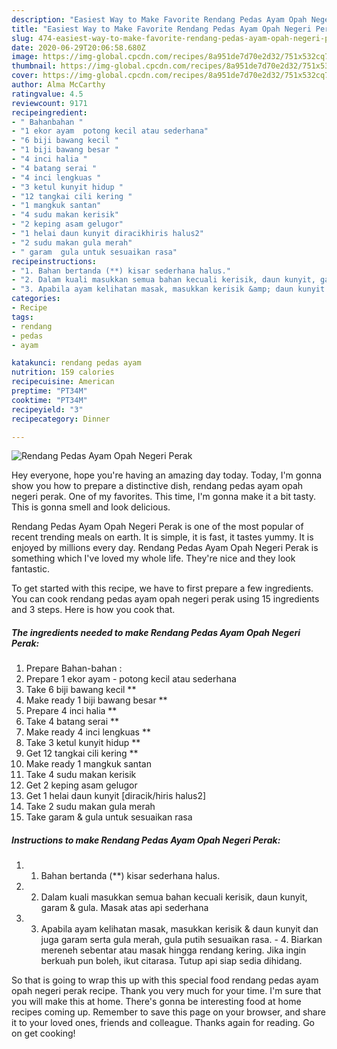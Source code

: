 ```yaml
---
description: "Easiest Way to Make Favorite Rendang Pedas Ayam Opah Negeri Perak"
title: "Easiest Way to Make Favorite Rendang Pedas Ayam Opah Negeri Perak"
slug: 474-easiest-way-to-make-favorite-rendang-pedas-ayam-opah-negeri-perak
date: 2020-06-29T20:06:58.680Z
image: https://img-global.cpcdn.com/recipes/8a951de7d70e2d32/751x532cq70/rendang-pedas-ayam-opah-negeri-perak-resipi-foto-utama.jpg
thumbnail: https://img-global.cpcdn.com/recipes/8a951de7d70e2d32/751x532cq70/rendang-pedas-ayam-opah-negeri-perak-resipi-foto-utama.jpg
cover: https://img-global.cpcdn.com/recipes/8a951de7d70e2d32/751x532cq70/rendang-pedas-ayam-opah-negeri-perak-resipi-foto-utama.jpg
author: Alma McCarthy
ratingvalue: 4.5
reviewcount: 9171
recipeingredient:
- " Bahanbahan "
- "1 ekor ayam  potong kecil atau sederhana"
- "6 biji bawang kecil "
- "1 biji bawang besar "
- "4 inci halia "
- "4 batang serai "
- "4 inci lengkuas "
- "3 ketul kunyit hidup "
- "12 tangkai cili kering "
- "1 mangkuk santan"
- "4 sudu makan kerisik"
- "2 keping asam gelugor"
- "1 helai daun kunyit diracikhiris halus2"
- "2 sudu makan gula merah"
- " garam  gula untuk sesuaikan rasa"
recipeinstructions:
- "1. Bahan bertanda (**) kisar sederhana halus."
- "2. Dalam kuali masukkan semua bahan kecuali kerisik, daun kunyit, garam &amp; gula. Masak atas api sederhana"
- "3. Apabila ayam kelihatan masak, masukkan kerisik &amp; daun kunyit dan juga garam serta gula merah, gula putih sesuaikan rasa. 4. Biarkan mereneh sebentar atau masak hingga rendang kering. Jika ingin berkuah pun boleh, ikut citarasa. Tutup api siap sedia dihidang."
categories:
- Recipe
tags:
- rendang
- pedas
- ayam

katakunci: rendang pedas ayam 
nutrition: 159 calories
recipecuisine: American
preptime: "PT34M"
cooktime: "PT34M"
recipeyield: "3"
recipecategory: Dinner

---
```



![Rendang Pedas Ayam Opah Negeri Perak](https://img-global.cpcdn.com/recipes/8a951de7d70e2d32/751x532cq70/rendang-pedas-ayam-opah-negeri-perak-resipi-foto-utama.jpg)

Hey everyone, hope you're having an amazing day today. Today, I'm gonna show you how to prepare a distinctive dish, rendang pedas ayam opah negeri perak. One of my favorites. This time, I'm gonna make it a bit tasty. This is gonna smell and look delicious.



Rendang Pedas Ayam Opah Negeri Perak is one of the most popular of recent trending meals on earth. It is simple, it is fast, it tastes yummy. It is enjoyed by millions every day. Rendang Pedas Ayam Opah Negeri Perak is something which I've loved my whole life. They're nice and they look fantastic.


To get started with this recipe, we have to first prepare a few ingredients. You can cook rendang pedas ayam opah negeri perak using 15 ingredients and 3 steps. Here is how you cook that.

<!--inarticleads1-->

##### The ingredients needed to make Rendang Pedas Ayam Opah Negeri Perak:

1. Prepare  Bahan-bahan :
1. Prepare 1 ekor ayam - potong kecil atau sederhana
1. Take 6 biji bawang kecil **
1. Make ready 1 biji bawang besar **
1. Prepare 4 inci halia **
1. Take 4 batang serai **
1. Make ready 4 inci lengkuas **
1. Take 3 ketul kunyit hidup **
1. Get 12 tangkai cili kering **
1. Make ready 1 mangkuk santan
1. Take 4 sudu makan kerisik
1. Get 2 keping asam gelugor
1. Get 1 helai daun kunyit [diracik/hiris halus2]
1. Take 2 sudu makan gula merah
1. Take  garam &amp; gula untuk sesuaikan rasa




<!--inarticleads2-->

##### Instructions to make Rendang Pedas Ayam Opah Negeri Perak:

1. 1. Bahan bertanda (**) kisar sederhana halus.
1. 2. Dalam kuali masukkan semua bahan kecuali kerisik, daun kunyit, garam &amp; gula. Masak atas api sederhana
1. 3. Apabila ayam kelihatan masak, masukkan kerisik &amp; daun kunyit dan juga garam serta gula merah, gula putih sesuaikan rasa. - 4. Biarkan mereneh sebentar atau masak hingga rendang kering. Jika ingin berkuah pun boleh, ikut citarasa. Tutup api siap sedia dihidang.




So that is going to wrap this up with this special food rendang pedas ayam opah negeri perak recipe. Thank you very much for your time. I'm sure that you will make this at home. There's gonna be interesting food at home recipes coming up. Remember to save this page on your browser, and share it to your loved ones, friends and colleague. Thanks again for reading. Go on get cooking!
